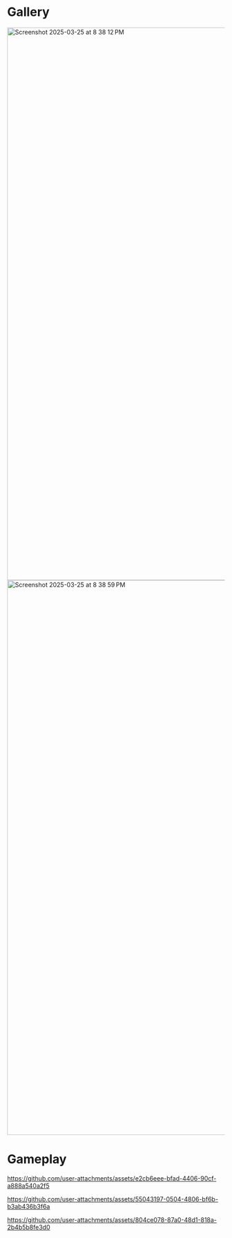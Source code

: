 # Gallery
<img width="1280" alt="Screenshot 2025-03-25 at 8 38 12 PM" src="https://github.com/user-attachments/assets/34b01c66-b88c-41cc-b581-e53aabb4be2e" />
<img width="1285" alt="Screenshot 2025-03-25 at 8 38 59 PM" src="https://github.com/user-attachments/assets/cb1cb079-4aa6-4d0f-8e8c-8d7bba0a0696" />

# Gameplay
https://github.com/user-attachments/assets/e2cb6eee-bfad-4406-90cf-a888a540a2f5

https://github.com/user-attachments/assets/55043197-0504-4806-bf6b-b3ab436b3f6a

https://github.com/user-attachments/assets/804ce078-87a0-48d1-818a-2b4b5b8fe3d0

